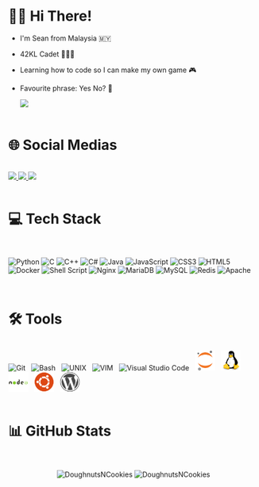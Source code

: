 # ✌🏻 Hi There!

* I'm Sean from Malaysia 🇲🇾
* 42KL Cadet 👨🏻‍💻
* Learning how to code so I can make my own game 🎮
* Favourite phrase: Yes No? 🤔

     [![](https://visitcount.itsvg.in/api?id=DoughnutsNCookies&icon=0&color=1)](https://visitcount.itsvg.in)
<br><br>

# 🌐 Social Medias
<br>

<div>
	<a href="https://www.instagram.com/sean.chuahtseyung/" target="_blank">
		<img src="https://img.shields.io/badge/Instagram-E4405F?style=for-the-badge&logo=instagram&logoColor=white">
	</a>
	<a href="https://www.facebook.com/profile.php?id=100008226551923" target="_blank">
		<img src="https://img.shields.io/badge/Facebook-1877F2?style=for-the-badge&logo=facebook&logoColor=white">
	</a>
	<a href="mailto:chuahtseyung2002@gmail.com?subject=Hello!" target="_blank">
		<img src="https://img.shields.io/badge/Gmail-D14836?style=for-the-badge&logo=gmail&logoColor=white">
	</a>
</div>
<br>

# 💻 Tech Stack
<br>

![Python](https://img.shields.io/badge/python-3670A0?style=for-the-badge&logo=python&logoColor=ffdd54)
![C](https://img.shields.io/badge/c-%2300599C.svg?style=for-the-badge&logo=c&logoColor=white)
![C++](https://img.shields.io/badge/c++-%2300599C.svg?style=for-the-badge&logo=c%2B%2B&logoColor=white)
![C#](https://img.shields.io/badge/c%23-%23239120.svg?style=for-the-badge&logo=c-sharp&logoColor=white)
![Java](https://img.shields.io/badge/java-%23ED8B00.svg?style=for-the-badge&logo=java&logoColor=white)
![JavaScript](https://img.shields.io/badge/javascript-%23323330.svg?style=for-the-badge&logo=javascript&logoColor=%23F7DF1E)
![CSS3](https://img.shields.io/badge/css3-%231572B6.svg?style=for-the-badge&logo=css3&logoColor=white)
![HTML5](https://img.shields.io/badge/html5-%23E34F26.svg?style=for-the-badge&logo=html5&logoColor=white)
![Docker](https://img.shields.io/badge/docker-%230db7ed.svg?style=for-the-badge&logo=docker&logoColor=white)
![Shell Script](https://img.shields.io/badge/shell_script-%23121011.svg?style=for-the-badge&logo=gnu-bash&logoColor=white)
![Nginx](https://img.shields.io/badge/nginx-%23009639.svg?style=for-the-badge&logo=nginx&logoColor=white)
![MariaDB](https://img.shields.io/badge/MariaDB-003545?style=for-the-badge&logo=mariadb&logoColor=white)
![MySQL](https://img.shields.io/badge/mysql-%2300f.svg?style=for-the-badge&logo=mysql&logoColor=white)
![Redis](https://img.shields.io/badge/redis-%23DD0031.svg?style=for-the-badge&logo=redis&logoColor=white)
![Apache](https://img.shields.io/badge/apache-%23D42029.svg?style=for-the-badge&logo=apache&logoColor=white)

<br>

# 🛠️ Tools
<br>

<div>
	<img alt="Git" style="align:left; width:40px;" src="https://cdn.jsdelivr.net/gh/devicons/devicon/icons/git/git-original.svg" />&nbsp&nbsp
	<img alt="Bash" style="width:40px;" src="https://cdn.jsdelivr.net/gh/devicons/devicon/icons/bash/bash-original.svg" />&nbsp&nbsp
	<img alt="UNIX" style="width:40px;" src="https://cdn.jsdelivr.net/gh/devicons/devicon/icons/unix/unix-original.svg" />&nbsp&nbsp
	<img alt="VIM" style="width:40px;" src="https://cdn.jsdelivr.net/gh/devicons/devicon/icons/vim/vim-original.svg" />&nbsp&nbsp
	<img alt="Visual Studio Code" style="width:40px" src="https://cdn.jsdelivr.net/gh/devicons/devicon/icons/vscode/vscode-original.svg" />&nbsp&nbsp
	<img alt="Jupyter" style="width:40px;" src="https://github.com/devicons/devicon/blob/master/icons/jupyter/jupyter-original.svg" />&nbsp&nbsp
	<img alt="Linux" style="width:40px;" src="https://github.com/devicons/devicon/blob/master/icons/linux/linux-original.svg" />&nbsp&nbsp
	<img alt="NodeJS" style="width:40px;" src="https://github.com/devicons/devicon/blob/master/icons/nodejs/nodejs-original-wordmark.svg" />&nbsp&nbsp
	<img alt="Ubuntu" style="width:40px;" src="https://github.com/devicons/devicon/blob/master/icons/ubuntu/ubuntu-plain.svg" />&nbsp&nbsp
	<img alt="WordPress" style="width:40px;" src="https://github.com/devicons/devicon/blob/master/icons/wordpress/wordpress-plain.svg" />&nbsp&nbsp
</div>
	
<br>

# 📊 GitHub Stats
<br>

<p align="center">
     <img align="center" src="https://github-readme-stats.vercel.app/api?username=DoughnutsNCookies&count_private=true&show_icons=true&hide=issues&hide_border=true&theme=tokyonight" width="455px" alt="DoughnutsNCookies" />
     <img align="center" src="https://github-readme-stats.vercel.app/api/top-langs?username=DoughnutsNCookies&show_icons=true&locale=en&layout=compact&theme=tokyonight&hide_border=true" width="300px" alt="DoughnutsNCookies"/>
</p> 

